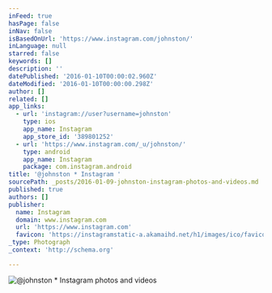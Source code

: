 ```yaml
---
inFeed: true
hasPage: false
inNav: false
isBasedOnUrl: 'https://www.instagram.com/johnston/'
inLanguage: null
starred: false
keywords: []
description: ''
datePublished: '2016-01-10T00:00:02.960Z'
dateModified: '2016-01-10T00:00:00.298Z'
author: []
related: []
app_links:
  - url: 'instagram://user?username=johnston'
    type: ios
    app_name: Instagram
    app_store_id: '389801252'
  - url: 'https://www.instagram.com/_u/johnston/'
    type: android
    app_name: Instagram
    package: com.instagram.android
title: '@johnston * Instagram '
sourcePath: _posts/2016-01-09-johnston-instagram-photos-and-videos.md
published: true
authors: []
publisher:
  name: Instagram
  domain: www.instagram.com
  url: 'https://www.instagram.com'
  favicon: 'https://instagramstatic-a.akamaihd.net/h1/images/ico/favicon.ico/7cdab0872b15.ico'
_type: Photograph
_context: 'http://schema.org'

---
```

![@johnston * Instagram photos and videos](https://s3-us-west-2.amazonaws.com/the-grid-img/p/986f14b8247559995782c46772d59859313ab49c.jpg)